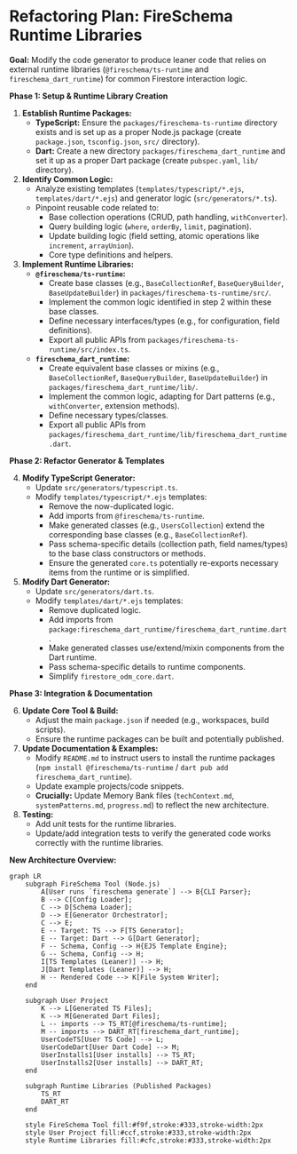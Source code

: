 # Refactoring Plan: FireSchema Runtime Libraries

**Goal:** Modify the code generator to produce leaner code that relies on
external runtime libraries (`@fireschema/ts-runtime` and
`fireschema_dart_runtime`) for common Firestore interaction logic.

**Phase 1: Setup & Runtime Library Creation**

1. **Establish Runtime Packages:**
   - **TypeScript:** Ensure the `packages/fireschema-ts-runtime` directory
     exists and is set up as a proper Node.js package (create `package.json`,
     `tsconfig.json`, `src/` directory).
   - **Dart:** Create a new directory `packages/fireschema_dart_runtime` and set
     it up as a proper Dart package (create `pubspec.yaml`, `lib/` directory).
2. **Identify Common Logic:**
   - Analyze existing templates (`templates/typescript/*.ejs`,
     `templates/dart/*.ejs`) and generator logic (`src/generators/*.ts`).
   - Pinpoint reusable code related to:
     - Base collection operations (CRUD, path handling, `withConverter`).
     - Query building logic (`where`, `orderBy`, `limit`, pagination).
     - Update building logic (field setting, atomic operations like `increment`,
       `arrayUnion`).
     - Core type definitions and helpers.
3. **Implement Runtime Libraries:**
   - **`@fireschema/ts-runtime`:**
     - Create base classes (e.g., `BaseCollectionRef`, `BaseQueryBuilder`,
       `BaseUpdateBuilder`) in `packages/fireschema-ts-runtime/src/`.
     - Implement the common logic identified in step 2 within these base
       classes.
     - Define necessary interfaces/types (e.g., for configuration, field
       definitions).
     - Export all public APIs from
       `packages/fireschema-ts-runtime/src/index.ts`.
   - **`fireschema_dart_runtime`:**
     - Create equivalent base classes or mixins (e.g., `BaseCollectionRef`,
       `BaseQueryBuilder`, `BaseUpdateBuilder`) in
       `packages/fireschema_dart_runtime/lib/`.
     - Implement the common logic, adapting for Dart patterns (e.g.,
       `withConverter`, extension methods).
     - Define necessary types/classes.
     - Export all public APIs from
       `packages/fireschema_dart_runtime/lib/fireschema_dart_runtime.dart`.

**Phase 2: Refactor Generator & Templates**

4. **Modify TypeScript Generator:**
   - Update `src/generators/typescript.ts`.
   - Modify `templates/typescript/*.ejs` templates:
     - Remove the now-duplicated logic.
     - Add imports from `@fireschema/ts-runtime`.
     - Make generated classes (e.g., `UsersCollection`) extend the corresponding
       base classes (e.g., `BaseCollectionRef`).
     - Pass schema-specific details (collection path, field names/types) to the
       base class constructors or methods.
     - Ensure the generated `core.ts` potentially re-exports necessary items
       from the runtime or is simplified.
5. **Modify Dart Generator:**
   - Update `src/generators/dart.ts`.
   - Modify `templates/dart/*.ejs` templates:
     - Remove duplicated logic.
     - Add imports from
       `package:fireschema_dart_runtime/fireschema_dart_runtime.dart`.
     - Make generated classes use/extend/mixin components from the Dart runtime.
     - Pass schema-specific details to runtime components.
     - Simplify `firestore_odm_core.dart`.

**Phase 3: Integration & Documentation**

6. **Update Core Tool & Build:**
   - Adjust the main `package.json` if needed (e.g., workspaces, build scripts).
   - Ensure the runtime packages can be built and potentially published.
7. **Update Documentation & Examples:**
   - Modify `README.md` to instruct users to install the runtime packages
     (`npm install @fireschema/ts-runtime` /
     `dart pub add fireschema_dart_runtime`).
   - Update example projects/code snippets.
   - **Crucially:** Update Memory Bank files (`techContext.md`,
     `systemPatterns.md`, `progress.md`) to reflect the new architecture.
8. **Testing:**
   - Add unit tests for the runtime libraries.
   - Update/add integration tests to verify the generated code works correctly
     with the runtime libraries.

**New Architecture Overview:**

```mermaid
graph LR
    subgraph FireSchema Tool (Node.js)
        A[User runs `fireschema generate`] --> B{CLI Parser};
        B --> C[Config Loader];
        C --> D[Schema Loader];
        D --> E[Generator Orchestrator];
        C --> E;
        E -- Target: TS --> F[TS Generator];
        E -- Target: Dart --> G[Dart Generator];
        F -- Schema, Config --> H{EJS Template Engine};
        G -- Schema, Config --> H;
        I[TS Templates (Leaner)] --> H;
        J[Dart Templates (Leaner)] --> H;
        H -- Rendered Code --> K[File System Writer];
    end

    subgraph User Project
        K --> L[Generated TS Files];
        K --> M[Generated Dart Files];
        L -- imports --> TS_RT[@fireschema/ts-runtime];
        M -- imports --> DART_RT[fireschema_dart_runtime];
        UserCodeTS[User TS Code] --> L;
        UserCodeDart[User Dart Code] --> M;
        UserInstalls1[User installs] --> TS_RT;
        UserInstalls2[User installs] --> DART_RT;
    end

    subgraph Runtime Libraries (Published Packages)
        TS_RT
        DART_RT
    end

    style FireSchema Tool fill:#f9f,stroke:#333,stroke-width:2px
    style User Project fill:#ccf,stroke:#333,stroke-width:2px
    style Runtime Libraries fill:#cfc,stroke:#333,stroke-width:2px
```

